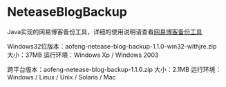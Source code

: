 NeteaseBlogBackup
=================

Java实现的网易博客备份工具，详细的使用说明请查看<a href="http://aofengblog.blog.163.com/blog/static/6317021201072985810307/">网易博客备份工具</a>

Windows32位版本：aofeng-netease-blog-backup-1.1.0-win32-withjre.zip                                                       
大小：37MB
运行环境：Windows  Xp / Windows 2003      

跨平台版本：aofeng-netease-blog-backup-1.1.0.zip
大小：2.1MB
运行环境：Windows / Linux / Unix / Solaris / Mac  

